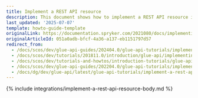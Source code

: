 ```yaml
---
title: Implement a REST API resource
description: This document shows how to implement a REST API resource in your project.
last_updated: '2025-07-07'
template: howto-guide-template
originalLink: https://documentation.spryker.com/2021080/docs/implementing-rest-api-resource
originalArticleId: 051a0adb-bfcf-4a36-a137-eb1151797d57
redirect_from:
  - /docs/scos/dev/glue-api-guides/202404.0/glue-api-tutorials/implement-a-rest-api-resource.html
  - /docs/scos/dev/tutorials/201811.0/introduction/glue-api/implementing-a-rest-api-resource.html
  - /docs/scos/dev/tutorials-and-howtos/introduction-tutorials/glue-api/implementing-a-rest-api-resource.html
  - /docs/scos/dev/glue-api-guides/202204.0/glue-api-tutorials/implement-a-rest-api-resource.html
  - /docs/dg/dev/glue-api/latest/glue-api-tutorials/implement-a-rest-api-resource.html
---
```


{% include integrations/implement-a-rest-api-resource-body.md %}
